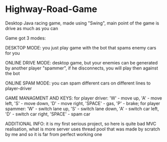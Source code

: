 # Highway-Road-Game
Desktop Java racing game, made using "Swing", main point of the game is drive as much as you can

Game got 3 modes: 

DESKTOP MODE: you just play game with the bot that spams enemy cars for you

ONLINE DRIVE MODE: desktop game, but your enemies can be generated by another player "spammer", if he disconnects, you will play then against the bot

ONLINE SPAM MODE: you can spam different cars on different lines to player-driver

GAME MANAGMENT AND KEYS: for player driver: 'W' - move up, 'A' - move left, 'S' - move down, 'D' - move right, 'SPACE' - gas, 'P' - brake; for player spammer: 'W' - switch lane up, 'S' - switch lane down, 'A' - switch car left, 'D' - switch car right, 'SPACE' - spam car

ADDITIONAL INFO: it is my first serious project, so here is quite bad MVC realisation, what is more server uses thread pool that was made by scratch by me and so it is far from perfect working one
